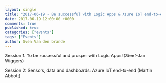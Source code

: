 ```yaml
---
layout: single
title: "2017-06-19 - Be successful with Logic Apps & Azure IoT end-to-end"
date: 2017-06-19 12:00:00 +0000
comments: true
published: true
categories: ["events"]
tags: ["Events"]
author: Sven Van den brande
---
```



Session 1: To be successful and prosper with Logic Apps! (Steef-Jan Wiggers)




Session 2: Sensors, data and dashboards: Azure IoT end-to-end (Martin Abbott)